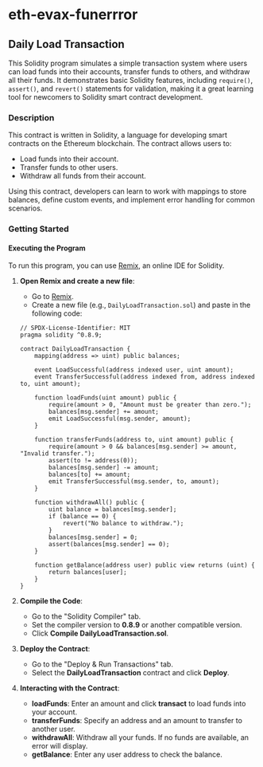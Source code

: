 # eth-evax-funerrror

## Daily Load Transaction

This Solidity program simulates a simple transaction system where users can load funds into their accounts, transfer funds to others, and withdraw all their funds. It demonstrates basic Solidity features, including `require()`, `assert()`, and `revert()` statements for validation, making it a great learning tool for newcomers to Solidity smart contract development.

### Description

This contract is written in Solidity, a language for developing smart contracts on the Ethereum blockchain. The contract allows users to:
- Load funds into their account.
- Transfer funds to other users.
- Withdraw all funds from their account.

Using this contract, developers can learn to work with mappings to store balances, define custom events, and implement error handling for common scenarios.

### Getting Started

#### Executing the Program

To run this program, you can use [Remix](https://remix.ethereum.org/), an online IDE for Solidity.

1. **Open Remix and create a new file**:  
   - Go to [Remix](https://remix.ethereum.org/).
   - Create a new file (e.g., `DailyLoadTransaction.sol`) and paste in the following code:

   ```solidity
   // SPDX-License-Identifier: MIT
   pragma solidity ^0.8.9;

   contract DailyLoadTransaction {
       mapping(address => uint) public balances;

       event LoadSuccessful(address indexed user, uint amount);
       event TransferSuccessful(address indexed from, address indexed to, uint amount);

       function loadFunds(uint amount) public {
           require(amount > 0, "Amount must be greater than zero.");
           balances[msg.sender] += amount;
           emit LoadSuccessful(msg.sender, amount);
       }

       function transferFunds(address to, uint amount) public {
           require(amount > 0 && balances[msg.sender] >= amount, "Invalid transfer.");
           assert(to != address(0));
           balances[msg.sender] -= amount;
           balances[to] += amount;
           emit TransferSuccessful(msg.sender, to, amount);
       }

       function withdrawAll() public {
           uint balance = balances[msg.sender];
           if (balance == 0) {
               revert("No balance to withdraw.");
           }
           balances[msg.sender] = 0;
           assert(balances[msg.sender] == 0);
       }

       function getBalance(address user) public view returns (uint) {
           return balances[user];
       }
   }
   ```

2. **Compile the Code**:
   - Go to the "Solidity Compiler" tab.
   - Set the compiler version to **0.8.9** or another compatible version.
   - Click **Compile DailyLoadTransaction.sol**.

3. **Deploy the Contract**:
   - Go to the "Deploy & Run Transactions" tab.
   - Select the **DailyLoadTransaction** contract and click **Deploy**.

4. **Interacting with the Contract**:
   - **loadFunds**: Enter an amount and click **transact** to load funds into your account.
   - **transferFunds**: Specify an address and an amount to transfer to another user.
   - **withdrawAll**: Withdraw all your funds. If no funds are available, an error will display.
   - **getBalance**: Enter any user address to check the balance.

